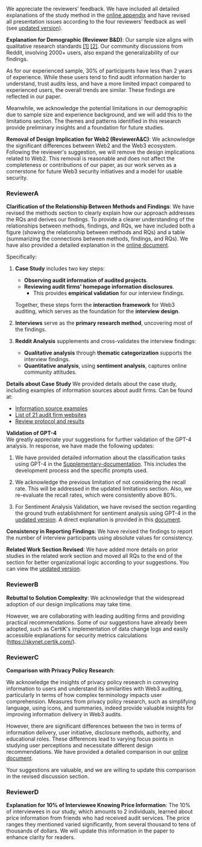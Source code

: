 We appreciate the reviewers’ feedback. We have included all detailed explanations of the study method in the [online appendix](https://github.com/Anonymousauthor2024/Supplementary-documentation) and have revised all presentation issues according to the four reviewers’ feedback as well (see [updated version](https://github.com/Anonymousauthor2024/Supplementary-documentation/tree/main/rebuttal)).


**Explanation for Demographic (Reviewer B&D)**:
Our sample size aligns with qualitative research standards [[1]](https://ieeexplore.ieee.org/document/10335652) [[2]](https://ieeexplore.ieee.org/document/10179339). Our community discussions from Reddit, involving 2000+ users, also expand the generalizability of our findings.

As for our experienced sample, 30% of participants have less than 2 years of experience. While these users tend to find audit information harder to understand, trust audits less, and have a more limited impact compared to experienced users, the overall trends are similar. These findings are reflected in our paper.

Meanwhile, we acknowledge the potential limitations in our demographic due to sample size and experience background, and we will add this to the limitations section. The themes and patterns identified in this research provide preliminary insights and a foundation for future studies.


**Removal of Design Implication for Web2 (ReviewerA&C)**:
We acknowledge the significant differences between Web2 and the Web3 ecosystem. Following the reviewer's suggestion, we will remove the design implications related to Web2. This removal is reasonable and does not affect the completeness or contributions of our paper, as our work serves as a cornerstone for future Web3 security initiatives and a model for usable security.

### ReviewerA
**Clarification of the Relationship Between Methods and Findings**:
We have revised the methods section to clearly explain how our approach addresses the RQs and derives our findings. To provide a clearer understanding of the relationships between methods, findings, and RQs, we have included both a figure (showing the relationship between methods and RQs) and a table (summarizing the connections between methods, findings, and RQs). We have also provided a detailed explanation in the [online document](https://github.com/Anonymousauthor2024/Supplementary-documentation/blob/main/Research%20Method%2C%20Research%20Questions%2C%20and%20Findings%20Relationship.md).

Specifically:
1. **Case Study** includes two key steps:  
   - **Observing audit information of audited projects**.
   - **Reviewing audit firms' homepage information disclosures**.
     - This provides **empirical validation** for our interview findings.

   Together, these steps form the **interaction framework** for Web3 auditing, which serves as the foundation for the **interview design**.

2. **Interviews** serve as the **primary research method**, uncovering most of the findings.

3. **Reddit Analysis** supplements and cross-validates the interview findings:  
   - **Qualitative analysis** through **thematic categorization** supports the interview findings.
   - **Quantitative analysis**, using **sentiment analysis**, captures online community attitudes.


**Details about Case Study**
We provided details about the case study, including examples of information sources about audit firms. Can be found at:
- [Information source examples](https://github.com/Anonymousauthor2024/Supplementary-documentation/blob/main/Case%20Study%3A%20Information%20Sources%20and%20Sample.md)
- [List of 21 audit firm websites](https://github.com/Anonymousauthor2024/Supplementary-documentation/blob/main/Case%20Study%3A%20List%20of%2021%20audit%20firm%20websites.csv)
- [Review protocol and results](https://github.com/Anonymousauthor2024/Supplementary-documentation/blob/main/Case%20Study:%20Web3%20Auditing%20Website%20Review.md)


**Validation of GPT-4**  
We greatly appreciate your suggestions for further validation of the GPT-4 analysis. In response, we have made the following updates:

1. We have provided detailed information about the classification tasks using GPT-4 in the [Supplementary-documentation](https://github.com/Anonymousauthor2024/Supplementary-documentation/blob/main/Reddit%20Study%3A%20Classification%20Tasks%20Using%20GPT-4.md). This includes the development process and the specific prompts used.

2. We acknowledge the previous limitation of not considering the recall rate. This will be addressed in the updated limitations section. Also, we re-evaluate the recall rates, which were consistently above 80%.

3. For Sentiment Analysis Validation, we have revised the section regarding the ground truth establishment for sentiment analysis using GPT-4 in the [updated version](https://github.com/Anonymousauthor2024/Supplementary-documentation/tree/main/rebuttal). A direct explanation is provided in this [document](https://github.com/Anonymousauthor2024/Supplementary-documentation/tree/main).



**Consistency in Reporting Findings**: We have revised the findings to report the number of interview participants using absolute values for consistency.

**Related Work Section Revised**: We have added more details on prior studies in the related work section and moved all RQs to the end of the section for better organizational logic according to your suggestions. You can view the [updated version](https://github.com/Anonymousauthor2024/Supplementary-documentation/tree/main/rebuttal).


### ReviewerB

**Rebuttal to Solution Complexity**:
We acknowledge that the widespread adoption of our design implications may take time. 

However, we are collaborating with leading auditing firms and providing practical recommendations. Some of our suggestions have already been adopted, such as CertiK's implementation of data change logs and easily accessible explanations for security metrics calculations (https://skynet.certik.com/).

### ReviewerC

**Comparison with Privacy Policy Research**:

We acknowledge the insights of privacy policy research in conveying information to users and understand its similarities with Web3 auditing, particularly in terms of how complex terminology impacts user comprehension. Measures from privacy policy research, such as simplifying language, using icons, and summaries, indeed provide valuable insights for improving information delivery in Web3 audits.

However, there are significant differences between the two in terms of information delivery, user initiative, disclosure methods, authority, and educational roles. These differences lead to varying focus points in studying user perceptions and necessitate different design recommendations. We have provided a detailed comparison in our [online document](https://github.com/Anonymousauthor2024/Supplementary-documentation/blob/main/Discussion%3A%20Comparison%20with%20Privacy%20Policy%20Research.md). 

Your suggestions are valuable, and we are willing to update this comparison in the revised discussion section.

### ReviewerD

**Explanation for 10% of Interviewee Knowing Price Information**:
The 10% of interviewees in our study, which amounts to 2 individuals, learned about price information from friends who had received audit services. The price ranges they mentioned varied significantly, from several thousand to tens of thousands of dollars. We will update this information in the paper to enhance clarity for readers.




